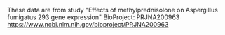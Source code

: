 These data are from study "Effects of methylprednisolone on Aspergillus fumigatus 293 gene expression"
BioProject: PRJNA200963
https://www.ncbi.nlm.nih.gov/bioproject/PRJNA200963


